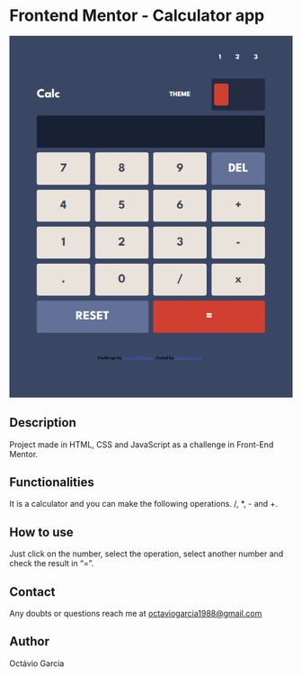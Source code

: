 # Frontend Mentor - Calculator app

![alt text](./design/Project_concluded.png)

## Description
Project made in HTML, CSS and JavaScript as a challenge in Front-End Mentor.

## Functionalities
It is a calculator and you can make the following operations. /, *, - and +.

## How to use
Just click on the number, select the operation, select another number and check the result in “=”.

## Contact
Any doubts or questions reach me at octaviogarcia1988@gmail.com

## Author
Octávio Garcia


